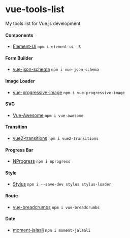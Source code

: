 # vue-tools-list
My tools list for Vue.js development

#### Components
* [Element-UI](http://element.eleme.io/#/en-US/component) `npm i element-ui -S`

#### Form Builder
* [vue-json-schema](https://github.com/demsking/vue-json-schema) `npm i vue-json-schema`

#### Image Loader
* [vue-progressive-image](https://github.com/MatteoGabriele/vue-progressive-image) `npm i vue-progressive-image`

#### SVG
* [Vue-Awesome](https://github.com/Justineo/vue-awesome) `npm i vue-awesome`

#### Transition
* [vue2-transitions](https://github.com/cristijora/vue2-transitions) `npm i vue2-transitions`

#### Progress Bar
* [NProgress](https://github.com/rstacruz/nprogress) `npm i nprogress`

#### Style
* [Stylus](http://stylus-lang.com) `npm i --save-dev stylus stylus-loader`

#### Route
* [vue-breadcrumbs](https://github.com/samturrell/vue-breadcrumbs) `npm i vue-breadcrumbs`

#### Date
* [moment-jalaali](https://github.com/jalaali/moment-jalaali) `npm i moment-jalaali`
